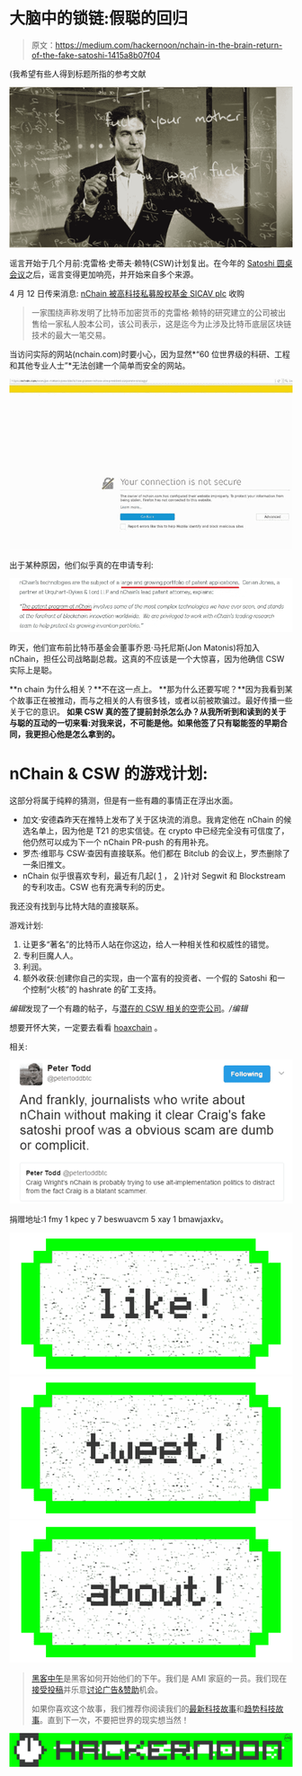 # 大脑中的锁链:假聪的回归

> 原文：<https://medium.com/hackernoon/nchain-in-the-brain-return-of-the-fake-satoshi-1415a8b07f04>

(我希望有些人得到标题所指的参考文献

![](img/364f9f96515fdeea2fef05f97788f2b2.png)

谣言开始于几个月前:克雷格·史蒂夫·赖特(CSW)计划复出。在今年的 [Satoshi 圆桌会议](http://www.coindesk.com/bitcoin-new-satoshi-nakamoto-rumors/)之后，谣言变得更加响亮，并开始来自多个来源。

4 月 12 日传来消息: [nChain 被高科技私募股权基金 SICAV plc](http://fortune.com/2017/04/13/bitcoin-inventor-nchain/) 收购

> 一家围绕声称发明了比特币加密货币的克雷格·赖特的研究建立的公司被出售给一家私人股本公司，该公司表示，这是迄今为止涉及比特币底层区块链技术的最大一笔交易。

当访问实际的网站(nchain.com)时要小心，因为显然*“60 位世界级的科研、工程和其他专业人士”*无法创建一个简单而安全的网站。

![](img/64db93574532742ee253c9f99a57fdeb.png)

出于某种原因，他们似乎真的在申请专利:

![](img/6f893250cc47819e95d5367c64483969.png)

昨天，他们宣布前比特币基金会董事乔恩·马托尼斯(Jon Matonis)将加入 nChain，担任公司战略副总裁。这真的不应该是一个大惊喜，因为他确信 CSW 实际上是聪。

**n chain 为什么相关？**不在这一点上。
**那为什么还要写呢？**因为我看到某个故事正在被推动，而与之相关的人有很多钱，或者以前被欺骗过。最好传播一些关于它的意识。
**如果 CSW 真的签了提前封杀怎么办？从我所听到和读到的关于与聪的互动的一切来看:对我来说，不可能是他。如果他签了只有聪能签的早期合同，我更担心他是怎么拿到的。**

# nChain & CSW 的游戏计划:

这部分将属于纯粹的猜测，但是有一些有趣的事情正在浮出水面。

*   加文·安德森昨天在推特上发布了关于区块流的消息。我肯定他在 nChain 的候选名单上，因为他是 T21 的忠实信徒。在 crypto 中已经完全没有可信度了，他仍然可以成为下一个 nChain PR-push 的有用补充。
*   罗杰·维耶与 CSW·查因有直接联系。他们都在 Bitclub 的会议上，罗杰删除了一条旧推文。
*   nChain 似乎很喜欢专利，最近有几起( [1](https://twitter.com/Falkvinge/status/858929781739573248) ， [2](https://twitter.com/rogerkver/status/858327206443053057) )针对 Segwit 和 Blockstream 的专利攻击。CSW 也有充满专利的历史。

我还没有找到与比特大陆的直接联系。

游戏计划:

1.  让更多“著名”的比特币人站在你这边，给人一种相关性和权威性的错觉。
2.  专利巨魔人人。
3.  利润。
4.  额外收获:创建你自己的实现，由一个富有的投资者、一个假的 Satoshi 和一个控制“火核”的 hashrate 的矿工支持。

*编辑*发现了一个有趣的帖子，与[潜在的 CSW 相关的空壳公司](https://www.reddit.com/r/btc/comments/68vyqp/jon_matonis_joins_nchain_as_vice_president_of/dh2dhiz/)。*/编辑*

想要开怀大笑，一定要去看看 [hoaxchain](http://hoaxchain.com/aboutus1.html) 。

相关:

![](img/51954fc121dbe648b26b2d5bbadbc388.png)

捐赠地址:1 fmy 1 kpec y 7 beswuavcm 5 xay 1 bmawjaxkv。

[![](img/50ef4044ecd4e250b5d50f368b775d38.png)](http://bit.ly/HackernoonFB)[![](img/979d9a46439d5aebbdcdca574e21dc81.png)](https://goo.gl/k7XYbx)[![](img/2930ba6bd2c12218fdbbf7e02c8746ff.png)](https://goo.gl/4ofytp)

> [黑客中午](http://bit.ly/Hackernoon)是黑客如何开始他们的下午。我们是 AMI 家庭的一员。我们现在[接受投稿](http://bit.ly/hackernoonsubmission)并乐意[讨论广告&赞助](mailto:partners@amipublications.com)机会。
> 
> 如果你喜欢这个故事，我们推荐你阅读我们的[最新科技故事](http://bit.ly/hackernoonlatestt)和[趋势科技故事](https://hackernoon.com/trending)。直到下一次，不要把世界的现实想当然！

![](img/be0ca55ba73a573dce11effb2ee80d56.png)